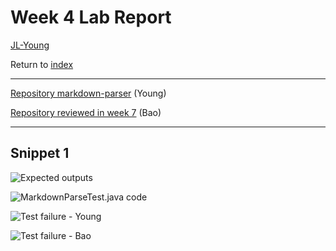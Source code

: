 # Week 4 Lab Report

[JL-Young](https://github.com/JL-Young)

Return to [index](https://jl-young.github.io/cse15l-lab-reports/)

---
[Repository markdown-parser](https://github.com/JL-Young/markdown-parser) (Young)

[Repository reviewed in week 7](https://github.com/cynthia-bao/markdown-parser) (Bao)

---
## Snippet 1

![Expected outputs]()

![MarkdownParseTest.java code]()

![Test failure - Young]()

![Test failure - Bao]()